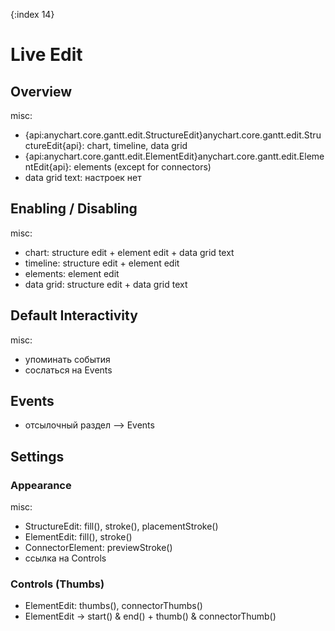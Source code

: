 {:index 14}
# Live Edit

## Overview

misc:

* {api:anychart.core.gantt.edit.StructureEdit}anychart.core.gantt.edit.StructureEdit{api}: chart, timeline, data grid
* {api:anychart.core.gantt.edit.ElementEdit}anychart.core.gantt.edit.ElementEdit{api}: elements (except for connectors)
* data grid text: настроек нет

## Enabling / Disabling

misc:

* chart: structure edit + element edit + data grid text
* timeline: structure edit + element edit	
* elements: element edit
* data grid: structure edit + data grid text

## Default Interactivity

misc:

* упоминать события
* сослаться на Events


## Events

* отсылочный раздел --> Events

## Settings

### Appearance

misc:

* StructureEdit: fill(), stroke(), placementStroke()
* ElementEdit:  fill(), stroke()
* ConnectorElement: previewStroke()
* ссылка на Controls

### Controls (Thumbs)

* ElementEdit:  thumbs(), connectorThumbs()
* ElementEdit -> start() & end() + thumb() & connectorThumb()

